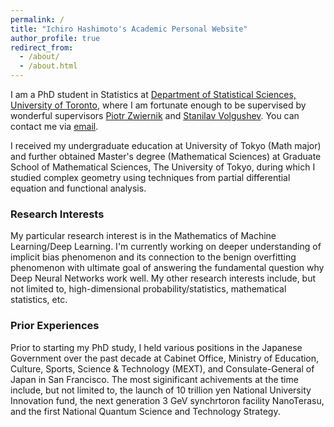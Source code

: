 ```yaml
---
permalink: /
title: "Ichiro Hashimoto's Academic Personal Website"
author_profile: true
redirect_from: 
  - /about/
  - /about.html
---
```


I am a PhD student in Statistics at [Department of Statistical Sciences, University of Toronto](https://www.statistics.utoronto.ca/), where I am fortunate enough to be supervised by wonderful supervisors [Piotr Zwiernik](https://pzwiernik.github.io/) and [Stanilav Volgushev](https://utstat.toronto.edu/stanislav/WebPage_Publ.html). You can contact me via [email](mailto:ichiro.hashimoto@mail.utoronto.ca).

I received my undergraduate education at University of Tokyo (Math major) and further obtained Master's degree (Mathematical Sciences) at Graduate School of Mathematical Sciences, The University of Tokyo, during which I studied complex geometry using techniques from partial differential equation and functional analysis.

<h3>Research Interests</h3>

My particular research interest is in the Mathematics of Machine Learning/Deep Learning. I'm currently working on deeper understanding of implicit bias phenomenon and its connection to the benign overfitting phenomenon with ultimate goal of answering the fundamental question why Deep Neural Networks work well. My other research interests include, but not limited to, high-dimensional probability/statistics, mathematical statistics, etc.

<h3>Prior Experiences</h3>

Prior to starting my PhD study, I held various positions in the Japanese Government over the past decade at Cabinet Office, Ministry of Education, Culture, Sports, Science & Technology (MEXT), and Consulate-General of Japan in San Francisco. The most siginificant achivements at the time include, but not limited to, the launch of 10 trillion yen National University Innovation fund, the next generation 3 GeV synchrtoron facility NanoTerasu, and the first National Quantum Science and Technology Strategy.
